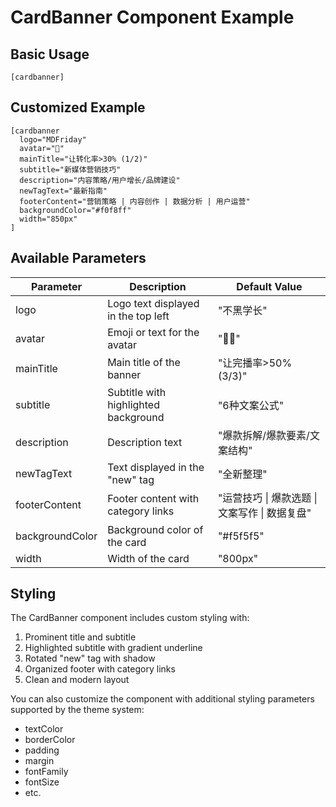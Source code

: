 # CardBanner Component Example

## Basic Usage

```
[cardbanner]
```

## Customized Example

```
[cardbanner 
  logo="MDFriday"
  avatar="🚀"
  mainTitle="让转化率>30% (1/2)"
  subtitle="新媒体营销技巧"
  description="内容策略/用户增长/品牌建设"
  newTagText="最新指南"
  footerContent="营销策略 | 内容创作 | 数据分析 | 用户运营"
  backgroundColor="#f0f8ff"
  width="850px"
]
```

## Available Parameters

| Parameter | Description | Default Value |
|-----------|-------------|---------------|
| logo | Logo text displayed in the top left | "不黑学长" |
| avatar | Emoji or text for the avatar | "👨‍🎓" |
| mainTitle | Main title of the banner | "让完播率>50% (3/3)" |
| subtitle | Subtitle with highlighted background | "6种文案公式" |
| description | Description text | "爆款拆解/爆款要素/文案结构" |
| newTagText | Text displayed in the "new" tag | "全新整理" |
| footerContent | Footer content with category links | "运营技巧 &#124; 爆款选题 &#124; 文案写作 &#124; 数据复盘" |
| backgroundColor | Background color of the card | "#f5f5f5" |
| width | Width of the card | "800px" |

## Styling

The CardBanner component includes custom styling with:

1. Prominent title and subtitle
2. Highlighted subtitle with gradient underline
3. Rotated "new" tag with shadow
4. Organized footer with category links
5. Clean and modern layout

You can also customize the component with additional styling parameters supported by the theme system:
- textColor
- borderColor
- padding
- margin
- fontFamily
- fontSize
- etc. 